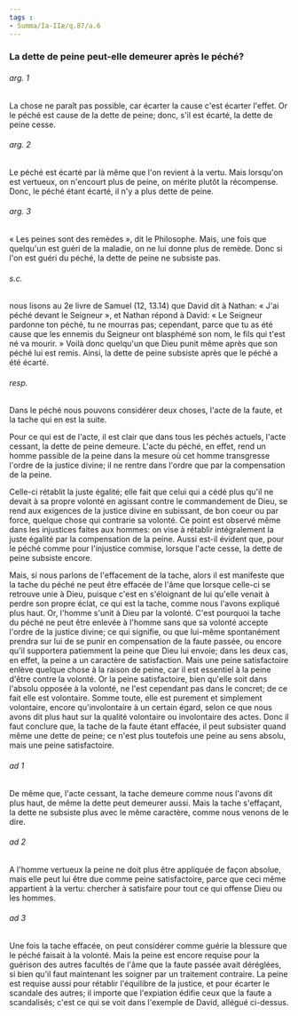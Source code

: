 ```yaml
---
tags : 
- Summa/Ia-IIæ/q.87/a.6
---
```


### La dette de peine peut-elle demeurer après le péché?

###### arg. 1
La chose ne paraît pas possible, car écarter la cause c'est écarter l'effet. Or le péché est cause de la dette de peine; donc, s'il est écarté, la dette de peine cesse. 

###### arg. 2
Le péché est écarté par là même que l'on revient à la vertu. Mais lorsqu'on est vertueux, on n'encourt plus de peine, on mérite plutôt la récompense. Donc, le péché étant écarté, il n'y a plus dette de peine. 

###### arg. 3
« Les peines sont des remèdes », dit le Philosophe. Mais, une fois que quelqu'un est guéri de la maladie, on ne lui donne plus de remède. Donc si l'on est guéri du péché, la dette de peine ne subsiste pas. 

###### s.c.
nous lisons au 2e livre de Samuel (12, 13.14) que David dit à Nathan: « J'ai péché devant le Seigneur », et Nathan répond à David: « Le Seigneur pardonne ton péché, tu ne mourras pas; cependant, parce que tu as été cause que les ennemis du Seigneur ont blasphémé son nom, le fils qui t'est né va mourir. » Voilà donc quelqu'un que Dieu punit même après que son péché lui est remis. Ainsi, la dette de peine subsiste après que le péché a été écarté. 

###### resp.
Dans le péché nous pouvons considérer deux choses, l'acte de la faute, et la tache qui en est la suite. 

Pour ce qui est de l'acte, il est clair que dans tous les péchés actuels, l'acte cessant, la dette de peine demeure. L'acte du péché, en effet, rend un homme passible de la peine dans la mesure où cet homme transgresse l'ordre de la justice divine; il ne rentre dans l'ordre que par la compensation de la peine. 

Celle-ci rétablit la juste égalité; elle fait que celui qui a cédé plus qu'il ne devait à sa propre volonté en agissant contre le commandement de Dieu, se rend aux exigences de la justice divine en subissant, de bon coeur ou par force, quelque chose qui contrarie sa volonté. Ce point est observé même dans les injustices faites aux hommes: on vise à rétablir intégralement la juste égalité par la compensation de la peine. Aussi est-il évident que, pour le péché comme pour l'injustice commise, lorsque l'acte cesse, la dette de peine subsiste encore. 

Mais, si nous parlons de l'effacement de la tache, alors il est manifeste que la tache du péché ne peut être effacée de l'âme que lorsque celle-ci se retrouve unie à Dieu, puisque c'est en s'éloignant de lui qu'elle venait à perdre son propre éclat, ce qui est la tache, comme nous l'avons expliqué plus haut. Or, l'homme s'unit à Dieu par la volonté. C'est pourquoi la tache du péché ne peut être enlevée à l'homme sans que sa volonté accepte l'ordre de la justice divine; ce qui signifie, ou que lui-même spontanément prendra sur lui de se punir en compensation de la faute passée, ou encore qu'il supportera patiemment la peine que Dieu lui envoie; dans les deux cas, en effet, la peine a un caractère de satisfaction. Mais une peine satisfactoire enlève quelque chose à la raison de peine, car il est essentiel à la peine d'être contre la volonté. Or la peine satisfactoire, bien qu'elle soit dans l'absolu opposée à la volonté, ne l'est cependant pas dans le concret; de ce fait elle est volontaire. Somme toute, elle est purement et simplement volontaire, encore qu'involontaire à un certain égard, selon ce que nous avons dit plus haut sur la qualité volontaire ou involontaire des actes. Donc il faut conclure que, la tache de la faute étant effacée, il peut subsister quand même une dette de peine; ce n'est plus toutefois une peine au sens absolu, mais une peine satisfactoire. 

###### ad 1
De même que, l'acte cessant, la tache demeure comme nous l'avons dit plus haut, de même la dette peut demeurer aussi. Mais la tache s'effaçant, la dette ne subsiste plus avec le même caractère, comme nous venons de le dire. 

###### ad 2
A l'homme vertueux la peine ne doit plus être appliquée de façon absolue, mais elle peut lui être due comme peine satisfactoire, parce que ceci même appartient à la vertu: chercher à satisfaire pour tout ce qui offense Dieu ou les hommes. 

###### ad 3
Une fois la tache effacée, on peut considérer comme guérie la blessure que le péché faisait à la volonté. Mais la peine est encore requise pour la guérison des autres facultés de l'âme que la faute passée avait déréglées, si bien qu'il faut maintenant les soigner par un traitement contraire. La peine est requise aussi pour rétablir l'équilibre de la justice, et pour écarter le scandale des autres; il importe que l'expiation édifie ceux que la faute a scandalisés; c'est ce qui se voit dans l'exemple de David, allégué ci-dessus. 


